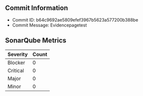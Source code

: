 ## Commit Information
- Commit ID: b64c9692ae5809efef3967b5623a577200b388be
- Commit Message: Evidencepagetest
## SonarQube Metrics
| Severity | Count |
|----------|-------|
| Blocker  | 0 |
| Critical | 0 |
| Major    | 0 |
| Minor    | 0 |
